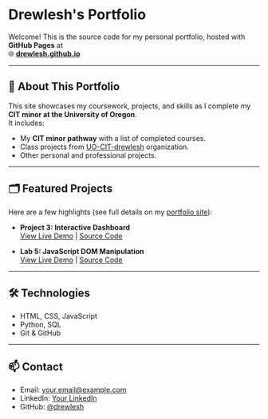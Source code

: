 # Drewlesh's Portfolio

Welcome! This is the source code for my personal portfolio, hosted with **GitHub Pages** at  
🌐 **[drewlesh.github.io](https://drewlesh.github.io)**

---

## 📌 About This Portfolio
This site showcases my coursework, projects, and skills as I complete my **CIT minor at the University of Oregon**.  
It includes:

- My **CIT minor pathway** with a list of completed courses.
- Class projects from [UO-CIT-drewlesh](https://github.com/UO-CIT-drewlesh) organization.
- Other personal and professional projects.

---

## 🗂 Featured Projects
Here are a few highlights (see full details on my [portfolio site](https://drewlesh.github.io)):

- **Project 3: Interactive Dashboard**  
  [View Live Demo](https://UO-CIT-drewlesh.github.io/CIT-281-WebApplicationDevelopment-I/Project3/) | [Source Code](https://github.com/UO-CIT-drewlesh/CIT-281-WebApplicationDevelopment-I/tree/main/Project3)

- **Lab 5: JavaScript DOM Manipulation**  
  [View Live Demo](https://UO-CIT-drewlesh.github.io/CIT-281-WebApplicationDevelopment-I/Lab5/) | [Source Code](https://github.com/UO-CIT-drewlesh/CIT-281-WebApplicationDevelopment-I/tree/main/Lab5)

---

## 🛠 Technologies
- HTML, CSS, JavaScript
- Python, SQL
- Git & GitHub

---

## 📫 Contact
- Email: your.email@example.com
- LinkedIn: [Your LinkedIn](https://linkedin.com/in/yourprofile)
- GitHub: [@drewlesh](https://github.com/drewlesh)
